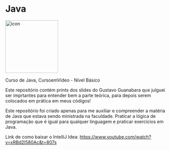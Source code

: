 # Java

<div style="display: flex; align-items: flex-start;"><img src="https://techstack-generator.vercel.app/java-icon.svg" alt="icon" align="left" width="165"/></div>

Curso de Java, CursoemVideo - Nível Básico

Este repositório contém prints dos slides do Gustavo Guanabara que julguei ser imprtantes para entender bem a parte teórica, para depois serem colocados em prática em meus códigos!

Este repositório foi criado apenas para me auxiliar e compreender a matéria de Java que estava sendo ministrada na faculdade. Praticar a lógica de programação que é igual para qualquer linguagem e praticar exercícios em Java. 

Link de como baixar o IntelliJ Idea: https://www.youtube.com/watch?v=xRBd2l580Ac&t=807s
